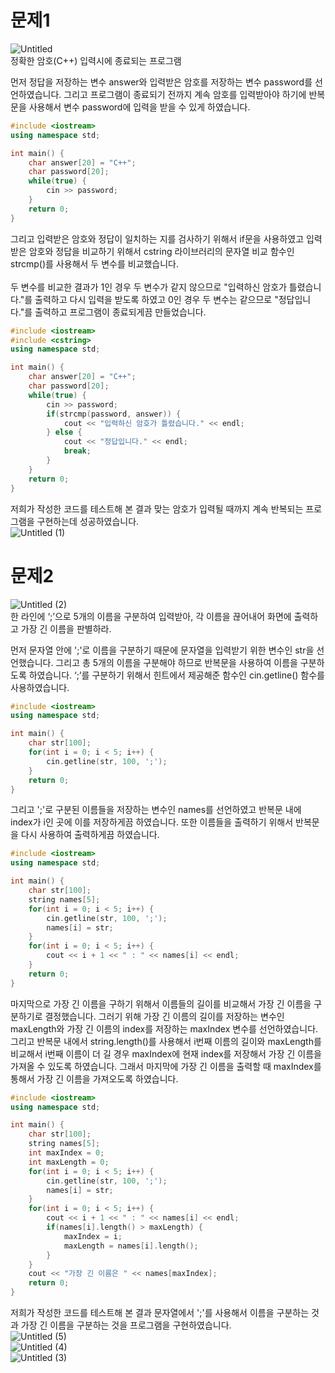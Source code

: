 # 문제1
![Untitled](https://github.com/choiht0904/Cpp_01/assets/77330457/6f00aa11-7389-4e25-b3ae-b58cd81a9a69)<br>
정확한 암호(C++) 입력시에 종료되는 프로그램

먼저 정답을 저장하는 변수 answer와 입력받은 암호를 저장하는 변수 password를 선언하였습니다. 그리고 프로그램이 종료되기 전까지 계속 암호를 입력받아야 하기에 반복문을 사용해서 변수 password에 입력을 받을 수 있게 하였습니다.
```c++
#include <iostream>
using namespace std;

int main() {
    char answer[20] = "C++";
    char password[20];
    while(true) {
        cin >> password;
    }
    return 0;
}
```
그리고 입력받은 암호와 정답이 일치하는 지를 검사하기 위해서 if문을 사용하였고 입력받은 암호와 정답을 비교하기 위해서 cstring 라이브러리의 문자열 비교 함수인 strcmp()를 사용해서 두 변수를 비교했습니다.<br>
<br>
두 변수를 비교한 결과가 1인 경우 두 변수가 같지 않으므로 "입력하신 암호가 틀렸습니다."를 출력하고 다시 입력을 받도록 하였고 0인 경우 두 변수는 같으므로 "정답입니다."를 출력하고 프로그램이 종료되게끔 만들었습니다.
```c++
#include <iostream>
#include <cstring>
using namespace std;

int main() {
    char answer[20] = "C++";
    char password[20];
    while(true) {
        cin >> password;
        if(strcmp(password, answer)) {
            cout << "입력하신 암호가 틀렸습니다." << endl;
        } else {
            cout << "정답입니다." << endl;
            break;
        }
    }
    return 0;
}
```
저희가 작성한 코드를 테스트해 본 결과 맞는 암호가 입력될 때까지 계속 반복되는 프로그램을 구현하는데 성공하였습니다.<br>
![Untitled (1)](https://github.com/choiht0904/Cpp_01/assets/77330457/807b0966-478d-48f3-a505-56e200b86c9f)<br>

# 문제2
![Untitled (2)](https://github.com/choiht0904/Cpp_01/assets/77330457/76d155ec-23f9-438b-a23e-92990136f45d)<br>
한 라인에 ‘;’으로 5개의 이름을 구분하여 입력받아, 각 이름을 끊어내어 화면에 출력하고 가장 긴 이름을 판별하라.

먼저 문자열 안에 ';'로 이름을 구분하기 때문에 문자열을 입력받기 위한 변수인 str을 선언했습니다. 그리고 총 5개의 이름을 구분해야 하므로 반복문을 사용하여 이름을 구분하도록 하였습니다. ‘;’를 구분하기 위해서 힌트에서 제공해준 함수인 cin.getline() 함수를 사용하였습니다.
```c++
#include <iostream>
using namespace std;

int main() {
    char str[100];
    for(int i = 0; i < 5; i++) {
        cin.getline(str, 100, ';');
    }
    return 0;
}
```
그리고 ';'로 구분된 이름들을 저장하는 변수인 names를 선언하였고 반복문 내에 index가 i인 곳에 이를 저장하게끔 하였습니다. 또한 이름들을 출력하기 위해서 반복문을 다시 사용하여 출력하게끔 하였습니다.
```c++
#include <iostream>
using namespace std;

int main() {
    char str[100];
    string names[5];
    for(int i = 0; i < 5; i++) {
        cin.getline(str, 100, ';');
        names[i] = str;
    }
    for(int i = 0; i < 5; i++) {
        cout << i + 1 << " : " << names[i] << endl;
    }
    return 0;
}
```
마지막으로 가장 긴 이름을 구하기 위해서 이름들의 길이를 비교해서 가장 긴 이름을 구분하기로 결정했습니다. 그러기 위해 가장 긴 이름의 길이를 저장하는 변수인 maxLength와 가장 긴 이름의 index를 저장하는 maxIndex 변수를 선언하였습니다. 그리고 반복문 내에서 string.length()를 사용해서 i번째 이름의 길이와 maxLength를 비교해서 i번째 이름이 더 길 경우 maxIndex에 현재 index를 저장해서 가장 긴 이름을 가져올 수 있도록 하였습니다. 그래서 마지막에 가장 긴 이름을 출력할 때 maxIndex를 통해서 가장 긴 이름을 가져오도록 하였습니다.
```c++
#include <iostream>
using namespace std;

int main() {
    char str[100];
    string names[5];
    int maxIndex = 0;
    int maxLength = 0;
    for(int i = 0; i < 5; i++) {
        cin.getline(str, 100, ';');
        names[i] = str;
    }
    for(int i = 0; i < 5; i++) {
        cout << i + 1 << " : " << names[i] << endl;
        if(names[i].length() > maxLength) {
            maxIndex = i;
            maxLength = names[i].length();
        }
    }
    cout << "가장 긴 이름은 " << names[maxIndex];
    return 0;
}
```
저희가 작성한 코드를 테스트해 본 결과 문자열에서 ';'를 사용해서 이름을 구분하는 것과 가장 긴 이름을 구분하는 것을 프로그램을 구현하였습니다.<br>
![Untitled (5)](https://github.com/choiht0904/Cpp_01/assets/77330457/5b9da131-89d3-455c-9e0a-3c0c40935de4)<br>
![Untitled (4)](https://github.com/choiht0904/Cpp_01/assets/77330457/1d367da3-f2b3-4af0-882c-8a55313b94b2)<br>
![Untitled (3)](https://github.com/choiht0904/Cpp_01/assets/77330457/8cee9d50-ee57-4574-b518-19a5922b342d)<br>


